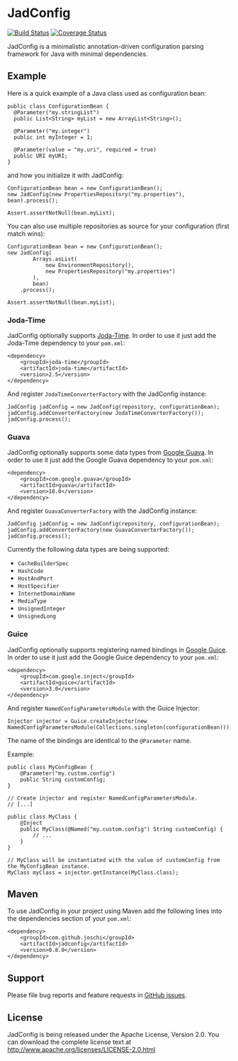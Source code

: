 # JadConfig
[![Build Status](https://travis-ci.org/joschi/JadConfig.svg?branch=master)](https://travis-ci.org/joschi/JadConfig)
[![Coverage Status](https://img.shields.io/coveralls/joschi/JadConfig.svg)](https://coveralls.io/r/joschi/JadConfig)

JadConfig is a minimalistic annotation-driven configuration parsing framework for Java with minimal dependencies.


## Example

Here is a quick example of a Java class used as configuration bean:

    public class ConfigurationBean {
      @Parameter("my.stringList")
      public List<String> myList = new ArrayList<String>();

      @Parameter("my.integer")
      public int myInteger = 1;

      @Parameter(value = "my.uri", required = true)
      public URI myURI;
    }

and how you initialize it with JadConfig:

    ConfigurationBean bean = new ConfigurationBean();
    new JadConfig(new PropertiesRepository("my.properties"), bean).process();

    Assert.assertNotNull(bean.myList);


You can also use multiple repositories as source for your configuration (first match wins):

    ConfigurationBean bean = new ConfigurationBean();
    new JadConfig(
            Arrays.asList(
                new EnvironmentRepository(),
                new PropertiesRepository("my.properties")
            ),
            bean)
        .process();

    Assert.assertNotNull(bean.myList);

### Joda-Time

JadConfig optionally supports [Joda-Time](http://www.joda.org/joda-time/). In order to use it just add the Joda-Time
dependency to your `pom.xml`:

	<dependency>
		<groupId>joda-time</groupId>
		<artifactId>joda-time</artifactId>
		<version>2.5</version>
    </dependency>


And register `JodaTimeConverterFactory` with the JadConfig instance:

    JadConfig jadConfig = new JadConfig(repository, configurationBean);
    jadConfig.addConverterFactory(new JodaTimeConverterFactory());
    jadConfig.process();


### Guava

JadConfig optionally supports some data types from [Google Guava](https://github.com/google/guava/). In order to use
it just add the Google Guava dependency to your `pom.xml`:

    <dependency>
        <groupId>com.google.guava</groupId>
        <artifactId>guava</artifactId>
        <version>18.0</version>
    </dependency>


And register `GuavaConverterFactory` with the JadConfig instance:

    JadConfig jadConfig = new JadConfig(repository, configurationBean);
    jadConfig.addConverterFactory(new GuavaConverterFactory());
    jadConfig.process();


Currently the following data types are being supported:

  * `CacheBuilderSpec`
  * `HashCode`
  * `HostAndPort`
  * `HostSpecifier`
  * `InternetDomainName`
  * `MediaType`
  * `UnsignedInteger`
  * `UnsignedLong`


### Guice

JadConfig optionally supports registering named bindings in [Google Guice](https://github.com/google/guice/). In order
to use it just add the Google Guice dependency to your `pom.xml`:

    <dependency>
        <groupId>com.google.inject</groupId>
        <artifactId>guice</artifactId>
        <version>3.0</version>
    </dependency>


And register `NamedConfigParametersModule` with the Guice Injector:

    Injector injector = Guice.createInjector(new NamedConfigParametersModule(Collections.singleton(configurationBean)));


The name of the bindings are identical to the `@Parameter` name.

Example:

    public class MyConfigBean {
        @Parameter("my.custom.config")
        public String customConfig;
    }

    // Create injector and register NamedConfigParametersModule.
    // [...]

    public class MyClass {
        @Inject
        public MyClass(@Named("my.custom.config") String customConfig) {
            // ...
        }
    }

    // MyClass will be instantiated with the value of customConfig from the MyConfigBean instance.
    MyClass myClass = injector.getInstance(MyClass.class);


## Maven

To use JadConfig in your project using Maven add the following lines into the dependencies section of your `pom.xml`:

    <dependency>
        <groupId>com.github.joschi</groupId>
        <artifactId>jadconfig</artifactId>
        <version>0.8.0</version>
    </dependency>


## Support

Please file bug reports and feature requests in [GitHub issues](https://github.com/joschi/JadConfig/issues).


## License

JadConfig is being released under the Apache License, Version 2.0. You can download the complete license text at
http://www.apache.org/licenses/LICENSE-2.0.html
